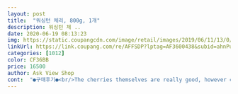```yaml
---
layout: post 
title:  "워싱턴 체리, 800g, 1개" 
description: 워싱턴 체 ..
date: 2020-06-19 08:13:23 
img: https://static.coupangcdn.com/image/retail/images/2019/06/11/13/0/9a6f4420-1042-40eb-957d-acb3bc7843c4.jpg 
linkUrl: https://link.coupang.com/re/AFFSDP?lptag=AF3600438&subid=ahnPublicAsk&pageKey=237925852&itemId=753738742&vendorItemId=4904112430&traceid=V0-113-e3af37a914e74cea 
categories: [1012] 
color: CF36BB 
price: 16500 
author: Ask View Shop 
cont:  "●구매후기●<br/>The cherries themselves are really good, however our family must have an allergy to them.<br/> I also tried one and it was super delicious, but I could also feel that if I ate any more I might get a reaction, too!<br/>These cherries are really sweet, succulent and not tart.<br/> I only noticed one that was bad in the whole container so I know they are fresh! I washed them and expected them to be gone right away.<br/><br/>가격도 큰차이없어서 더 흡족했습니다  800그램에  14900원이면  뉴욕보다 대략  4000원정도 더 지불하는건데요  비행기타고온  워싱턴체리니깐 항공료라 생각하심^^(개인적 의견입니다)<br/>가격좋아서  혹시나 상한것있씀 어쩌나 하면서 주문했는데요 제예상을 깨고 넘나도 싱싱하고 달콤하고 알큰 체리가 배달왔습니다^^<br/>내사랑체리♡<br/>내체리는 구대륙원산진가보다<br/>너무 달고 맛있어요.<br/> 체리 씻을 때 하나만 빼고 나머지 다 좋았습니다.<br/><br/>달콤하고 맛있습니다  완전 만족입니다<br/>또주문 100퍼센트입니다^^<br/>몇일전까지 뉴욕서 사먹던 그 탱탱한 체리가 제앞에 쿠팡덕분에 와있네요^^<br/>물론  크기는 좀 작은것도 몇개들어있는데  불만없읍니다<br/>얼른 씻고 먹을려고 했는데 먹다 한 5분 뒤에 목이 가려워지는거에요... <br/>그리고 아들도 컬컬 하다고 하면서 안 먹더라구요... <br/>목이 너무 가렵다고 ㅜㅜ<br/>일반적으로 말하는 체리는 미쿡버찌로 당도가 높아서 맛도 좋다.<br/> 젤리나 시럽을 만들 때 쓰이기도 한다.<br/> 단맛이 나는 체리는 구대륙 원산의 P.<br/> avium 한 종 뿐이고 신맛이 나는 체리는 구대륙의 P.<br/> cerasus와 북미 원산의 P.<br/> serotina 두 종이 있다.<br/><br/>저도 남편도 목으 근질근질 하고 큰 아들은 가려워도 그냥 먹었어요... <br/>맛있다고 ㅎㅎ<br/>저희집이 알레르기가 좀 많은 편인것 같아서 딱히 체리 때문에 그렜나 싶지도 않아요 ㅋㅋ 저희에 문제... <br/><br/>체리는<br/>" 
---
```

